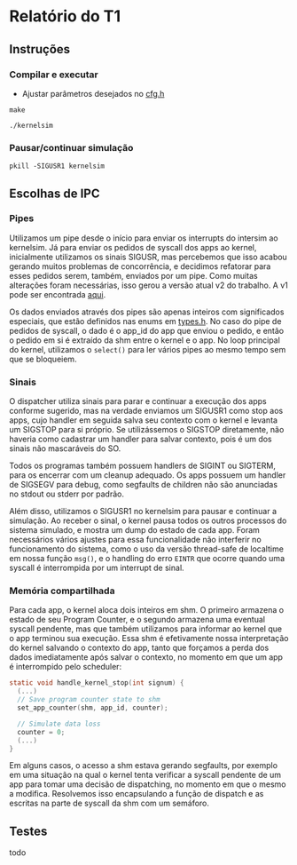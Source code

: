 # Relatório do T1

## Instruções

### Compilar e executar

- Ajustar parâmetros desejados no [cfg.h](cfg.h)

`make`

`./kernelsim`

### Pausar/continuar simulação

`pkill -SIGUSR1 kernelsim`

## Escolhas de IPC

### Pipes

Utilizamos um pipe desde o início para enviar os interrupts do intersim ao kernelsim. Já para enviar os pedidos de syscall dos apps ao kernel, inicialmente utilizamos os sinais SIGUSR, mas percebemos que isso acabou gerando muitos problemas de concorrência, e decidimos refatorar para esses pedidos serem, também, enviados por um pipe. Como muitas alterações foram necessárias, isso gerou a versão atual v2 do trabalho. A v1 pode ser encontrada [aqui](https://github.com/bathwaterpizza/t1_inf1316).

Os dados enviados através dos pipes são apenas inteiros com significados especiais, que estão definidos nas enums em [types.h](types.h). No caso do pipe de pedidos de syscall, o dado é o app_id do app que enviou o pedido, e então o pedido em si é extraído da shm entre o kernel e o app. No loop principal do kernel, utilizamos o `select()` para ler vários pipes ao mesmo tempo sem que se bloqueiem.

### Sinais

O dispatcher utiliza sinais para parar e continuar a execução dos apps conforme sugerido, mas na verdade enviamos um SIGUSR1 como stop aos apps, cujo handler em seguida salva seu contexto com o kernel e levanta um SIGSTOP para si próprio. Se utilizássemos o SIGSTOP diretamente, não haveria como cadastrar um handler para salvar contexto, pois é um dos sinais não mascaráveis do SO.

Todos os programas também possuem handlers de SIGINT ou SIGTERM, para os encerrar com um cleanup adequado. Os apps possuem um handler de SIGSEGV para debug, como segfaults de children não são anunciadas no stdout ou stderr por padrão.

Além disso, utilizamos o SIGUSR1 no kernelsim para pausar e continuar a simulação. Ao receber o sinal, o kernel pausa todos os outros processos do sistema simulado, e mostra um dump do estado de cada app. Foram necessários vários ajustes para essa funcionalidade não interferir no funcionamento do sistema, como o uso da versão thread-safe de localtime em nossa função `msg()`, e o handling do erro `EINTR` que ocorre quando uma syscall é interrompida por um interrupt de sinal.

### Memória compartilhada

Para cada app, o kernel aloca dois inteiros em shm. O primeiro armazena o estado de seu Program Counter, e o segundo armazena uma eventual syscall pendente, mas que também utilizamos para informar ao kernel que o app terminou sua execução. Essa shm é efetivamente nossa interpretação do kernel salvando o contexto do app, tanto que forçamos a perda dos dados imediatamente após salvar o contexto, no momento em que um app é interrompido pelo scheduler:

```C
static void handle_kernel_stop(int signum) {
  (...)
  // Save program counter state to shm
  set_app_counter(shm, app_id, counter);

  // Simulate data loss
  counter = 0;
  (...)
}
```

Em alguns casos, o acesso a shm estava gerando segfaults, por exemplo em uma situação na qual o kernel tenta verificar a syscall pendente de um app para tomar uma decisão de dispatching, no momento em que o mesmo a modifica. Resolvemos isso encapsulando a função de dispatch e as escritas na parte de syscall da shm com um semáforo.

## Testes

todo
